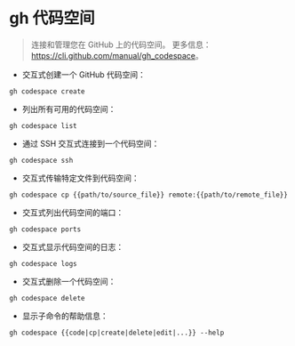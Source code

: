 # gh 代码空间

> 连接和管理您在 GitHub 上的代码空间。
> 更多信息：<https://cli.github.com/manual/gh_codespace>。

- 交互式创建一个 GitHub 代码空间：

`gh codespace create`

- 列出所有可用的代码空间：

`gh codespace list`

- 通过 SSH 交互式连接到一个代码空间：

`gh codespace ssh`

- 交互式传输特定文件到代码空间：

`gh codespace cp {{path/to/source_file}} remote:{{path/to/remote_file}}`

- 交互式列出代码空间的端口：

`gh codespace ports`

- 交互式显示代码空间的日志：

`gh codespace logs`

- 交互式删除一个代码空间：

`gh codespace delete`

- 显示子命令的帮助信息：

`gh codespace {{code|cp|create|delete|edit|...}} --help`